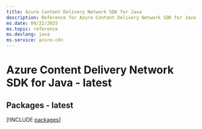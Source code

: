 ```yaml
---
title: Azure Content Delivery Network SDK for Java
description: Reference for Azure Content Delivery Network SDK for Java
ms.date: 09/22/2025
ms.topic: reference
ms.devlang: java
ms.service: azure-cdn
---
```

# Azure Content Delivery Network SDK for Java - latest
## Packages - latest
[!INCLUDE [packages](content-delivery-network-index.md)]